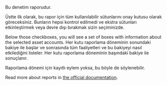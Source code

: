 Bu denetim raporudur.

Üstte ilk olarak, bu rapor için tüm kullanılabilir sütunlarını onay kutusu olarak göreceksiniz. Bunların hepsi kontrol edilmedi ve ekstra sütunları etkinleştirmek veya devre dışı bırakmak sizin seçiminizde.

Below those checkboxes, you will see a set of boxes with information about the selected asset accounts. Her kutu raporlama döneminin sonundaki bakiye ile başlar ve sonrasında tüm faaliyetleri ve bu bakiyeyi nasıl etkilediğini listeler. Her kutu raporlama döneminin başındaki bakiye ile sonuçlanır.

Raporlama dönemi için kayıtlı eylem yoksa, bu böyle de söylenebilir.

Read more about reports in [the official documentation](https://firefly-iii.readthedocs.io/en/latest/advanced/reports.html).